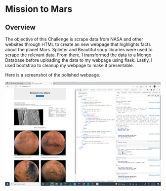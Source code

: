 # Mission to Mars

## Overview

The objective of this Challenge is scrape data from NASA and other websites through HTML to create an new webpage that highlights facts about the planet Mars. Splinter and Beautiful soup libraries were used to scrape the relevant data. From there, I transformed the data to a Mongo Database before uploading the data to my webpage using flask. Lastly, I used bootstrap to cleanup my webpage to make it presentable.

Here is a screenshot of the polished webpage.

![webpage](/resources/mars_webpage.png)


